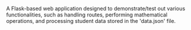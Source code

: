 A Flask-based web application designed to demonstrate/test out various functionalities, such as handling routes, performing mathematical operations, and processing student data stored in the 'data.json' file.
